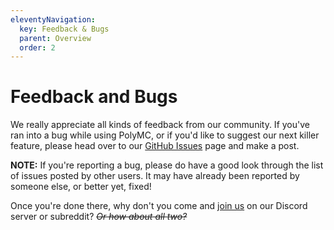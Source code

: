 ```yaml
---
eleventyNavigation:
  key: Feedback & Bugs
  parent: Overview
  order: 2
--- 
```


# Feedback and Bugs

We really appreciate all kinds of feedback from our community. If you've ran into a bug while using PolyMC, or if you'd like to suggest our next killer feature, please head over to our [GitHub Issues](https://github.com/PolyMC/PolyMC/issues) page and make a post.

**NOTE:** If you're reporting a bug, please do have a good look through the list of issues posted by other users. It may have already been reported by someone else, or better yet, fixed!

Once you're done there, why don't you come and [join us](https://polymc.org/#get-involved) on our Discord server or subreddit? ~~*Or how about all two?*~~
